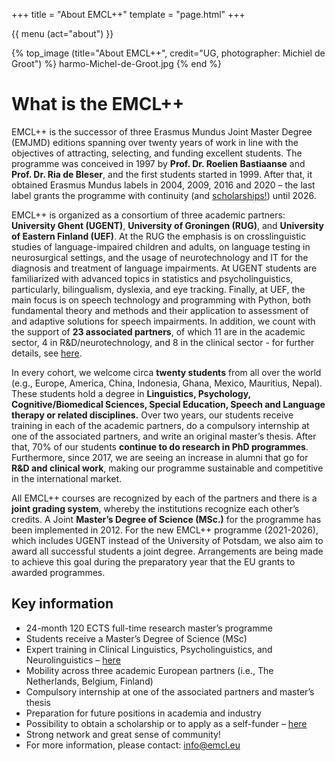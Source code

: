 +++
title = "About EMCL++"
template = "page.html"
+++

{{ menu (act="about") }} 


{% top_image (title="About EMCL++", credit="UG, photographer: Michiel de Groot") %}
	harmo-Michel-de-Groot.jpg
{% end %}

<div class="container">
    <!-- Example row of columns --> 

# What is the EMCL++

EMCL++ is the successor of three Erasmus Mundus Joint Master Degree (EMJMD) editions spanning over twenty years of work in line with the objectives of attracting, selecting, and funding excellent students. The programme was conceived in 1997 by **Prof. Dr. Roelien Bastiaanse** and **Prof. Dr. Ria de Bleser**, and the first students started in 1999. After that, it obtained Erasmus Mundus labels in 2004, 2009, 2016 and 2020 – the last label grants the programme with continuity (and [scholarships!](/admission)) until 2026.

EMCL++ is organized as a consortium of three academic partners: **University Ghent (UGENT)**, **University of Groningen (RUG)**, and **University of Eastern Finland (UEF)**. At the RUG the emphasis is on crosslinguistic studies of language-impaired children and adults, on language testing in neurosurgical settings, and the usage of neurotechnology and IT for the diagnosis and treatment of language impairments. At UGENT students are familiarized with advanced topics in statistics and psycholinguistics, particularly, bilingualism, dyslexia, and eye tracking. Finally, at UEF, the main focus is on speech technology and programming with Python, both fundamental theory and methods and their application to assessment of and adaptive solutions for speech impairments. In addition, we count with the support of **23 associated partners**, of which 11 are in the academic sector, 4 in R&D/neurotechnology, and 8 in the clinical sector - for further details, see [here](/partners).

In every cohort, we welcome circa **twenty students** from all over the world (e.g., Europe, America, China, Indonesia, Ghana, Mexico, Mauritius, Nepal). These students hold a degree in **Linguistics, Psychology, Cognitive/Biomedical Sciences, Special Education, Speech and Language therapy or related disciplines.** Over two years, our students receive training in each of the academic partners, do a compulsory internship at one of the associated partners, and write an original master’s thesis. After that, 70% of our students **continue to do research in PhD programmes**. Furthermore, since 2017, we are seeing an increase in alumni that go for **R&D and clinical work**, making our programme sustainable and competitive in the international market.

All EMCL++ courses are recognized by each of the partners and there is a **joint grading system**, whereby the institutions recognize each other’s credits. A Joint **Master’s Degree of Science (MSc.)** for the programme has been implemented in 2012. For the new EMCL++ programme (2021-2026), which includes UGENT instead of the University of Potsdam, we also aim to award all successful students a joint degree. Arrangements are being made to achieve this goal during the preparatory year that the EU grants to awarded programmes.


## Key information
- 24-month 120 ECTS full-time research master’s programme
- Students receive a Master’s Degree of Science (MSc)
- Expert training in Clinical Linguistics, Psycholinguistics, and Neurolinguistics – [here](/students)
- Mobility across three academic European partners (i.e., The Netherlands, Belgium, Finland)
- Compulsory internship at one of the associated partners and master’s thesis 
- Preparation for future positions in academia and industry
- Possibility to obtain a scholarship or to apply as a self-funder – [here](/admission) 
- Strong network and great sense of community!
- For more information, please contact: info@emcl.eu


</div>
